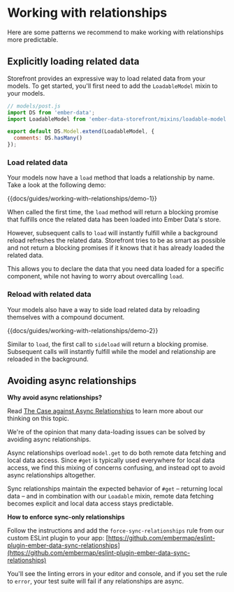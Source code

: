 # Working with relationships

Here are some patterns we recommend to make working with relationships more predictable.

## Explicitly loading related data

Storefront provides an expressive way to load related data from your models. To get started, you'll first need to add the `LoadableModel` mixin to your models.

```js
// models/post.js
import DS from 'ember-data';
import LoadableModel from 'ember-data-storefront/mixins/loadable-model';

export default DS.Model.extend(LoadableModel, {
  comments: DS.hasMany()
});
```

### Load related data

Your models now have a `load` method that loads a relationship by name. Take a look at the following demo:

{{docs/guides/working-with-relationships/demo-1}}

When called the first time, the `load` method will return a blocking promise that fulfills once the related data has been loaded into Ember Data's store.

However, subsequent calls to `load` will instantly fulfill while a background reload refreshes the related data. Storefront tries to be as smart as possible and not return a blocking promises if it knows that it has already loaded the related data.

This allows you to declare the data that you need data loaded for a specific component, while not having to worry about overcalling `load`.

### Reload with related data

Your models also have a way to side load related data by reloading themselves with a compound document.

{{docs/guides/working-with-relationships/demo-2}}

Similar to `load`, the first call to `sideload` will return a blocking promise. Subsequent calls will instantly fulfill while the model and relationship are reloaded in the background.

## Avoiding async relationships

**Why avoid async relationships?**

<aside>
  Read <a href="https://embermap.com/notes/83-the-case-against-async-relationships" class="docs-text-grey-darker">The Case against Async Relationships</a> to learn more about our thinking on this topic.
</aside>

We're of the opinion that many data-loading issues can be solved by avoiding async relationships.

Async relationships overload `model.get` to do both remote data fetching and local data access. Since `#get` is typically used everywhere for local data access, we find this mixing of concerns confusing, and instead opt to avoid async relationships altogether.

Sync relationships maintain the expected behavior of `#get` – returning local data – and in combination with our `Loadable` mixin, remote data fetching becomes explicit and local data access stays predictable.

**How to enforce sync-only relationships**

Follow the instructions and add the `force-sync-relationships` rule from our custom ESLint plugin to your app: [https://github.com/embermap/eslint-plugin-ember-data-sync-relationships](https://github.com/embermap/eslint-plugin-ember-data-sync-relationships)

You'll see the linting errors in your editor and console, and if you set the rule to `error`, your test suite will fail if any relationships are async.
